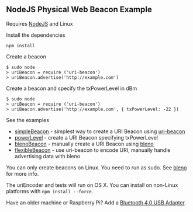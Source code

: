 ## NodeJS Physical Web Beacon Example

Requires [NodeJS](http://nodejs.org) and Linux

Install the dependencies

    npm install

Create a beacon

    $ sudo node
    > uriBeacon = require ('uri-beacon')
    > uriBeacon.advertise('http://example.com')

Create a beacon and specify the txPowerLevel in dBm

    $ sudo node
    > uriBeacon = require ('uri-beacon')
    > uriBeacon.advertise('http://example.com', { txPowerLevel: -22 })

See the examples

 * [simpleBeacon](simpleBeacon.js) - simplest way to create a URI Beacon using [uri-beacon](https://github.com/don/node-uri-beacon)
 * [powerLevel](examples/powerLevel.js) - create a URI Beacon specifying txPowerLevel
 * [blenoBeacon](blenoBeacon.js) - manually create a URI Beacon using [bleno](https://github.com/sandeepmistry/bleno)
 * [flexibleBeacon](flexibleBeacon.js) - use uri-beacon to encode URI, manually handle advertising data with bleno

You can only create beacons on Linux. You need to run as sudo. See [bleno](https://github.com/sandeepmistry/bleno#running-on-linux) for more info.

The uriEncoder and tests will run on OS X. You can install on non-Linux platforms with `npm install --force`.

Have an older machine or Raspberry Pi? Add a [Bluetooth 4.0 USB Adapter](http://www.adafruit.com/products/1327).

